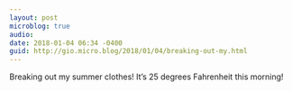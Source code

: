```yaml
---
layout: post
microblog: true
audio: 
date: 2018-01-04 06:34 -0400
guid: http://gio.micro.blog/2018/01/04/breaking-out-my.html
---
```

Breaking out my summer clothes! It’s 25 degrees Fahrenheit this morning!
